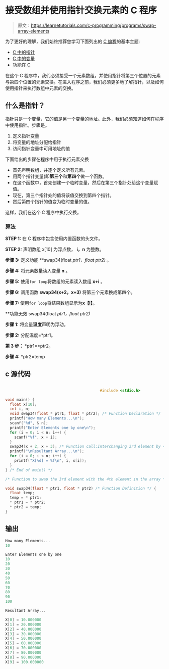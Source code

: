 # 接受数组并使用指针交换元素的 C 程序

> 原文：<https://learnetutorials.com/c-programming/programs/swap-array-elements>

为了更好的理解，我们始终推荐您学习下面列出的 [C 编程](../ "C programming")的基本主题:

*   [C 中的指针](../../c-programming/pointers)
*   [C 中的变量](../../c-programming/variables)
*   [功能在 C](../../c-programming/functions)

在这个 C 程序中，我们必须接受一个元素数组，并使用指针将第三个位置的元素与第四个位置的元素交换。在进入程序之前，我们必须更多地了解指针，以及如何使用指针来执行数组中元素的交换。

## 什么是指针？

指针只是一个变量，它的值是另一个变量的地址。此外，我们必须知道如何在程序中使用指针。步骤是。

1.  定义指针变量
2.  将变量的地址分配给指针
3.  访问指针变量中可用地址的值

下面给出的步骤在程序中用于执行元素交换

*   首先声明数组，并逐个定义所有元素。
*   用两个指针变量(即**第三个**和**第四个**做一个函数。
*   在这个函数中，首先创建一个临时变量，然后在第三个指针处给这个变量赋值。
*   现在，第三个指针处的值将该值交换到第四个指针。
*   然后第四个指针的值变为临时变量的值。

这样，我们在这个 C 程序中执行交换。

### 算法

**STEP 1:** 在 C 程序中包含使用内置函数的头文件。

**STEP 2:** 声明数组 x[10] 为浮点数， **i，n** 为整数。

**步骤 3:** 定义功能 **swap34(float *ptr1，float *ptr2)** 。

**步骤 4:** 将元素数量读入变量 **n** 。

**步骤 5:** 使用`for loop`将数组的元素读入数组 **x+i** 。

**步骤 6:** 调用函数 **swap34(x+2，x+3)** 将第三个元素换成第四个。

**步骤 7:** 使用`for loop`将结果数组显示为**x【I】**。

**功能无效 swap34(float *ptr1，float *ptr2)**

**步骤 1:** 将变量**温度**声明为浮动。

**步骤 2:** 分配温度=*ptr1。

**第 3 步：** *ptr1=*ptr2。

**步骤 4:** *ptr2=temp

## c 源代码

```c

                                          #include <stdio.h>

void main() {
  float x[10];
  int i, n;
  void swap34(float * ptr1, float * ptr2); /* Function Declaration */
  printf("How many Elements...\n");
  scanf("%d", & n);
  printf("Enter Elements one by one\n");
  for (i = 0; i < n; i++) {
    scanf("%f", x + i);
  }
  swap34(x + 2, x + 3); /* Function call:Interchanging 3rd element by 4th */
  printf("\nResultant Array...\n");
  for (i = 0; i < n; i++) {
    printf("X[%d] = %f\n", i, x[i]);
  }
} /* End of main() */

/* Function to swap the 3rd element with the 4th element in the array */

void swap34(float * ptr1, float * ptr2) /* Function Definition */ {
  float temp;
  temp = * ptr1;
  * ptr1 = * ptr2;
  * ptr2 = temp;
}

```

## 输出

```c
How many Elements...
10

Enter Elements one by one
10
20
30
40
50
60
70
80
90
100

Resultant Array...

X[0] = 10.000000
X[1] = 20.000000
X[2] = 40.000000
X[3] = 30.000000
X[4] = 50.000000
X[5] = 60.000000
X[6] = 70.000000
X[7] = 80.000000
X[8] = 90.000000
X[9] = 100.000000
```